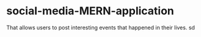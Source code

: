 # social-media-MERN-application
That allows users to post interesting events that happened in their lives.
sd
